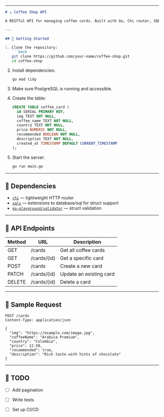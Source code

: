 

---

````md
# ☕ Coffee Shop API

A RESTful API for managing coffee cards. Built with Go, Chi router, SQLx, and PostgreSQL.

---

## 🚀 Getting Started

1. Clone the repository:
   ```bash
   git clone https://github.com/your-name/coffee-shop.git
   cd coffee-shop
````

2. Install dependencies:

   ```bash
   go mod tidy
   ```

3. Make sure PostgreSQL is running and accessible.

4. Create the table:

   ```sql
   CREATE TABLE coffee_card (
     id SERIAL PRIMARY KEY,
     img TEXT NOT NULL,
     coffee_name TEXT NOT NULL,
     country TEXT NOT NULL,
     price NUMERIC NOT NULL,
     recommended BOOLEAN NOT NULL,
     description TEXT NOT NULL,
     created_at TIMESTAMP DEFAULT CURRENT_TIMESTAMP
   );
   ```

5. Start the server:

   ```bash
   go run main.go
   ```

---

## 🧱 Dependencies

* [`chi`](https://github.com/go-chi/chi) — lightweight HTTP router
* [`sqlx`](https://github.com/jmoiron/sqlx) — extensions to database/sql for struct support
* [`go-playground/validator`](https://github.com/go-playground/validator) — struct validation

---

## 📌 API Endpoints

| Method | URL         | Description             |
| ------ | ----------- | ----------------------- |
| GET    | /cards      | Get all coffee cards    |
| GET    | /cards/{id} | Get a specific card     |
| POST   | /cards      | Create a new card       |
| PATCH  | /cards/{id} | Update an existing card |
| DELETE | /cards/{id} | Delete a card           |

---

## 🧪 Sample Request

```http
POST /cards
Content-Type: application/json

{
  "img": "https://example.com/image.jpg",
  "coffeeName": "Arabica Premium",
  "country": "Colombia",
  "price": 12.50,
  "recommended": true,
  "description": "Rich taste with hints of chocolate"
}
```

---

## 🔧 TODO

* [ ] Add pagination
* [ ] Write tests
* [ ] Set up CI/CD




